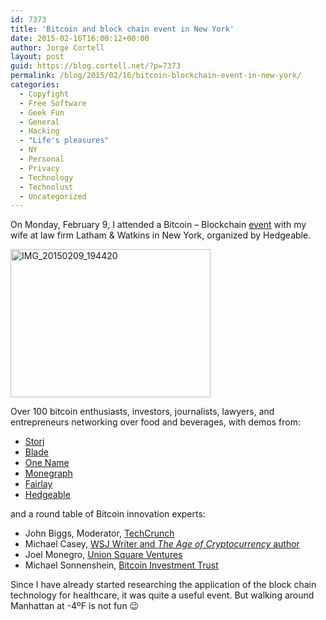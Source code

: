 ```yaml
---
id: 7373
title: 'Bitcoin and block chain event in New York'
date: 2015-02-16T16:00:12+00:00
author: Jorge Cortell
layout: post
guid: https://blog.cortell.net/?p=7373
permalink: /blog/2015/02/16/bitcoin-blockchain-event-in-new-york/
categories:
  - Copyfight
  - Free Software
  - Geek Fun
  - General
  - Hacking
  - "Life's pleasures"
  - NY
  - Personal
  - Privacy
  - Technology
  - Technolust
  - Uncategorized
---
```

On Monday, February 9, I attended a Bitcoin – Blockchain <a title="https://www.hedgeable.com/event/bitcoin-no-boundaries-innovation" href="https://www.hedgeable.com/event/bitcoin-no-boundaries-innovation" target="_blank">event</a> with my wife at law firm Latham & Watkins in New York, organized by Hedgeable.

[<img class=" aligncenter" src="https://farm8.staticflickr.com/7408/15865634254_f56f088256_n.jpg" alt="IMG_20150209_194420" width="320" height="237" />](https://www.flickr.com/photos/jcortell/15865634254 "IMG_20150209_194420 by Jorge Cortell, on Flickr")

Over 100 bitcoin enthusiasts, investors, journalists, lawyers, and entrepreneurs networking over food and beverages, with demos from:

<div>
  <ul>
    <li>
      <a href="https://www.storj.io/" target="_blank">Storj</a>
    </li>
    <li>
      <a href="https://www.bladefinancial.com/" target="_blank">Blade</a>
    </li>
    <li>
      <a href="https://www.onename.com/" target="_blank">One Name</a>
    </li>
    <li>
      <a href="https://www.monegraph.com/" target="_blank">Monegraph</a>
    </li>
    <li>
      <a href="https://www.fairlay.com/" target="_blank">Fairlay</a>
    </li>
    <li>
      <a href="https://www.hedgeable.com/">Hedgeable</a>
    </li>
  </ul>
</div>

and a round table of Bitcoin innovation experts:

<div>
  <ul>
    <li>
      John Biggs, Moderator, <a href="https://www.techcrunch.com/" target="_blank">TechCrunch</a>
    </li>
    <li>
      Michael Casey, <a href="https://theageofcryptocurrency.com/" target="_blank">WSJ Writer and <em>The Age of Cryptocurrency</em> author</a>
    </li>
    <li>
      Joel Monegro, <a href="https://www.usv.com/" target="_blank">Union Square Ventures</a>
    </li>
    <li>
      Michael Sonnenshein, <a href="https://www.bitcointrust.co/" target="_blank">Bitcoin Investment Trust</a>
    </li>
  </ul>
</div>

Since I have already started researching the application of the block chain technology for healthcare, it was quite a useful event. But walking around Manhattan at -4ºF is not fun 😉
